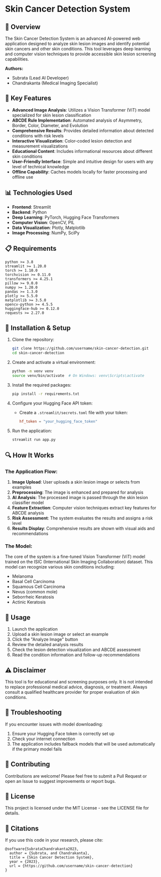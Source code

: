 # Skin Cancer Detection System

## 🔬 Overview

The Skin Cancer Detection System is an advanced AI-powered web application designed to analyze skin lesion images and identify potential skin cancers and other skin conditions. This tool leverages deep learning and computer vision techniques to provide accessible skin lesion screening capabilities.

**Authors:**
- Subrata (Lead AI Developer)
- Chandrakanta (Medical Imaging Specialist)

## 🌟 Key Features

- **Advanced Image Analysis**: Utilizes a Vision Transformer (ViT) model specialized for skin lesion classification
- **ABCDE Rule Implementation**: Automated analysis of Asymmetry, Border, Color, Diameter, and Evolution
- **Comprehensive Results**: Provides detailed information about detected conditions with risk levels
- **Interactive Visualization**: Color-coded lesion detection and measurement visualizations
- **Educational Content**: Includes informational resources about different skin conditions
- **User-Friendly Interface**: Simple and intuitive design for users with any level of technical knowledge
- **Offline Capability**: Caches models locally for faster processing and offline use

## 📊 Technologies Used

- **Frontend**: Streamlit
- **Backend**: Python
- **Deep Learning**: PyTorch, Hugging Face Transformers
- **Computer Vision**: OpenCV, PIL
- **Data Visualization**: Plotly, Matplotlib
- **Image Processing**: NumPy, SciPy

## 📋 Requirements

```
python >= 3.8
streamlit >= 1.20.0
torch >= 1.10.0
torchvision >= 0.11.0
transformers >= 4.25.1
pillow >= 9.0.0
numpy >= 1.20.0
pandas >= 1.3.0
plotly >= 5.5.0
matplotlib >= 3.5.0
opencv-python >= 4.5.5
huggingface-hub >= 0.12.0
requests >= 2.27.0
```

## 🚀 Installation & Setup

1. Clone the repository:
   ```bash
   git clone https://github.com/username/skin-cancer-detection.git
   cd skin-cancer-detection
   ```

2. Create and activate a virtual environment:
   ```bash
   python -m venv venv
   source venv/bin/activate  # On Windows: venv\Scripts\activate
   ```

3. Install the required packages:
   ```bash
   pip install -r requirements.txt
   ```

4. Configure your Hugging Face API token:
   - Create a `.streamlit/secrets.toml` file with your token:
     ```toml
     hf_token = "your_hugging_face_token"
     ```

5. Run the application:
   ```bash
   streamlit run app.py
   ```

## 🔍 How It Works

### The Application Flow:

1. **Image Upload**: User uploads a skin lesion image or selects from examples
2. **Preprocessing**: The image is enhanced and prepared for analysis
3. **AI Analysis**: The processed image is passed through the skin lesion classifier model
4. **Feature Extraction**: Computer vision techniques extract key features for ABCDE analysis
5. **Risk Assessment**: The system evaluates the results and assigns a risk level
6. **Results Display**: Comprehensive results are shown with visual aids and recommendations

### The Model:

The core of the system is a fine-tuned Vision Transformer (ViT) model trained on the ISIC (International Skin Imaging Collaboration) dataset. This model can recognize various skin conditions including:

- Melanoma
- Basal Cell Carcinoma
- Squamous Cell Carcinoma
- Nevus (common mole)
- Seborrheic Keratosis
- Actinic Keratosis

## 📱 Usage

1. Launch the application
2. Upload a skin lesion image or select an example
3. Click the "Analyze Image" button
4. Review the detailed analysis results
5. Check the lesion detection visualization and ABCDE assessment
6. Read the condition information and follow-up recommendations

## ⚠️ Disclaimer

This tool is for educational and screening purposes only. It is not intended to replace professional medical advice, diagnosis, or treatment. Always consult a qualified healthcare provider for proper evaluation of skin conditions.

## 🔧 Troubleshooting

If you encounter issues with model downloading:
1. Ensure your Hugging Face token is correctly set up
2. Check your internet connection
3. The application includes fallback models that will be used automatically if the primary model fails

## 🤝 Contributing

Contributions are welcome! Please feel free to submit a Pull Request or open an Issue to suggest improvements or report bugs.

## 📄 License

This project is licensed under the MIT License - see the LICENSE file for details.

## 🔗 Citations

If you use this code in your research, please cite:

```
@software{SubrataChandrakanta2023,
  author = {Subrata, and Chandrakanta},
  title = {Skin Cancer Detection System},
  year = {2023},
  url = {https://github.com/username/skin-cancer-detection}
}
```

